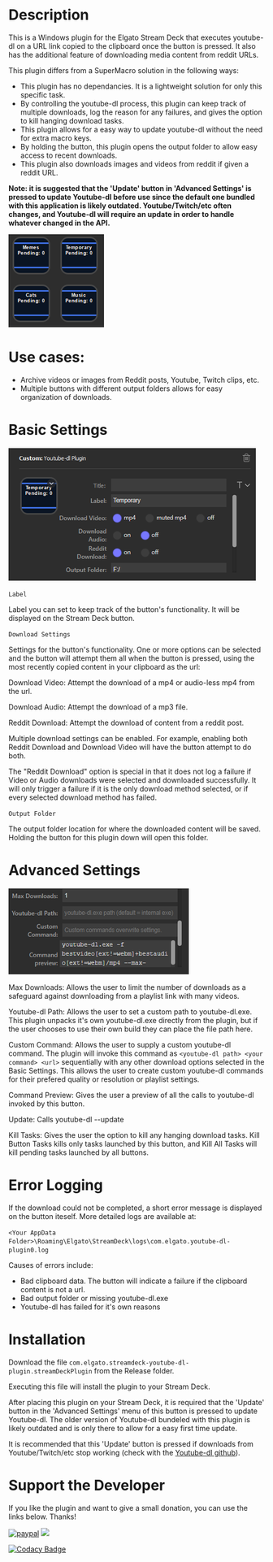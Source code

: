 # Description

This is a Windows plugin for the Elgato Stream Deck that executes youtube-dl on a URL link copied to the clipboard once the button is pressed. It also has the additional feature of downloading media content from reddit URLs.

This plugin differs from a SuperMacro solution in the following ways:
-	This plugin has no dependancies. It is a lightweight solution for only this specific task.
-	By controlling the youtube-dl process, this plugin can keep track of multiple downloads, log the reason for any failures, and gives the option to kill hanging download tasks.
-	This plugin allows for a easy way to update youtube-dl without the need for extra macro keys.
-	By holding the button, this plugin opens the output folder to allow easy access to recent downloads.
-	This plugin also downloads images and videos from reddit if given a reddit URL.

**Note: it is suggested that the 'Update' button in 'Advanced Settings' is pressed to update Youtube-dl before use since the default one bundled with this application is likely outdated. Youtube/Twitch/etc often changes, and Youtube-dl will require an update in order to handle whatever changed in the API.**

![](example.png)

# Use cases:
-	Archive videos or images from Reddit posts, Youtube, Twitch clips, etc.
-	Multiple buttons with different output folders allows for easy organization of downloads.

# Basic Settings

![](basicsettings.png)

`Label`

Label you can set to keep track of the button's functionality. It will be displayed on the Stream Deck button.

`Download Settings`

Settings for the button's functionality. One or more options can be selected and the button will attempt them all when the button is pressed, using the most recently copied content in your clipboard as the url:

Download Video: Attempt the download of a mp4 or audio-less mp4 from the url.

Download Audio: Attempt the download of a mp3 file.

Reddit Download: Attempt the download of content from a reddit post.

Multiple download settings can be enabled. For example, enabling both Reddit Download and Download Video will have the button attempt to do both.

The "Reddit Download" option is special in that it does not log a failure if Video or Audio downloads were selected and downloaded successfully. It will only trigger a failure if it is the only download method selected, or if every selected download method has failed.

`Output Folder`

The output folder location for where the downloaded content will be saved. Holding the button for this plugin down will open this folder.

# Advanced Settings

![](advancedsettings.png)

Max Downloads: Allows the user to limit the number of downloads as a safeguard against downloading from a playlist link with many videos.

Youtube-dl Path: Allows the user to set a custom path to youtube-dl.exe. This plugin unpacks it's own youtube-dl.exe directly from the plugin, but if the user chooses to use their own build they can place the file path here.

Custom Command: Allows the user to supply a custom youtube-dl command. The plugin will invoke this command as `<youtube-dl path> <your command> <url>` sequentially with any other download options selected in the Basic Settings. This allows the user to create custom youtube-dl commands for their prefered quality or resolution or playlist settings.

Command Preview: Gives the user a preview of all the calls to youtube-dl invoked by this button.

Update: Calls youtube-dl --update

Kill Tasks: Gives the user the option to kill any hanging download tasks. Kill Button Tasks kills only tasks launched by this button, and Kill All Tasks will kill pending tasks launched by all buttons.

# Error Logging

If the download could not be completed, a short error message is displayed on the button iteself. More detailed logs are available at:

`<Your AppData Folder>\Roaming\Elgato\StreamDeck\logs\com.elgato.youtube-dl-plugin0.log`

Causes of errors include:
- Bad clipboard data. The button will indicate a failure if the clipboard content is not a url.
- Bad output folder or missing youtube-dl.exe
- Youtube-dl has failed for it's own reasons

# Installation

Download the file `com.elgato.streamdeck-youtube-dl-plugin.streamDeckPlugin` from the Release folder.

Executing this file will install the plugin to your Stream Deck.

After placing this plugin on your Stream Deck, it is required that the 'Update' button in the 'Advanced Settings' menu of this button is pressed to update Youtube-dl. The older version of Youtube-dl bundeled with this plugin is likely outdated and is only there to allow for a easy first time update.

It is recommended that this 'Update' button is pressed if downloads from Youtube/Twitch/etc stop working (check with the [Youtube-dl github](https://github.com/ytdl-org/youtube-dl)).

# Support the Developer

If you like the plugin and want to give a small donation, you can use the links below. Thanks!

[![paypal](https://www.paypalobjects.com/en_US/i/btn/btn_donateCC_LG.gif)](https://www.paypal.com/cgi-bin/webscr?cmd=_donations&business=95B98SPYFY3LS&currency_code=USD)
![](Resrouces/DonateQR.png)

[![Codacy Badge](https://api.codacy.com/project/badge/Grade/6ee92c7c736a4f13875c3d3707c426f2)](https://app.codacy.com/gh/ZongyiYang/streamdeck-youtube-dl-plugin?utm_source=github.com&utm_medium=referral&utm_content=ZongyiYang/streamdeck-youtube-dl-plugin&utm_campaign=Badge_Grade_Settings)